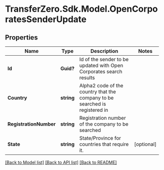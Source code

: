 
# TransferZero.Sdk.Model.OpenCorporatesSenderUpdate

## Properties

Name | Type | Description | Notes
------------ | ------------- | ------------- | -------------
**Id** | **Guid?** | Id of the sender to be updated with Open Corporates search results | 
**Country** | **string** | Alpha2 code of the country that the company to be searched is registered in | 
**RegistrationNumber** | **string** | Registration number of the company to be searched | 
**State** | **string** | State/Province for countries that require it. | [optional] 

[[Back to Model list]](../README.md#documentation-for-models)
[[Back to API list]](../README.md#documentation-for-api-endpoints)
[[Back to README]](../README.md)

